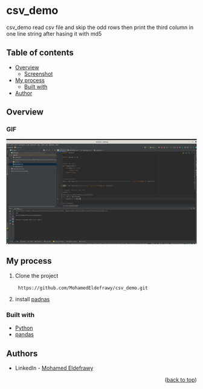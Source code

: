 # csv_demo

csv_demo read csv file and skip the odd rows then print the third column in one line string after hasing it with md5

## Table of contents

- [Overview](#overview)
    - [Screenshot](#screenshot)
- [My process](#my-process)
    - [Built with](#built-with)
- [Author](#authors)

## Overview

### GIF

![screen-gif](./resultCsv.png)

## My process

1) Clone the project

   ``` https://github.com/MohamedEldefrawy/csv_demo.git```
2) install [padnas](https://pandas.pydata.org/docs/getting_started/install.html)

### Built with

* [Python](https://www.python.org/)
* [pandas](https://pandas.pydata.org/docs/getting_started/install.html)

## Authors

* LinkedIn - [Mohamed Eldefrawy](https://www.linkedin.com/in/mohamedeldefrawy)

<p align="right">(<a href="#top">back to top</a>)</p>
